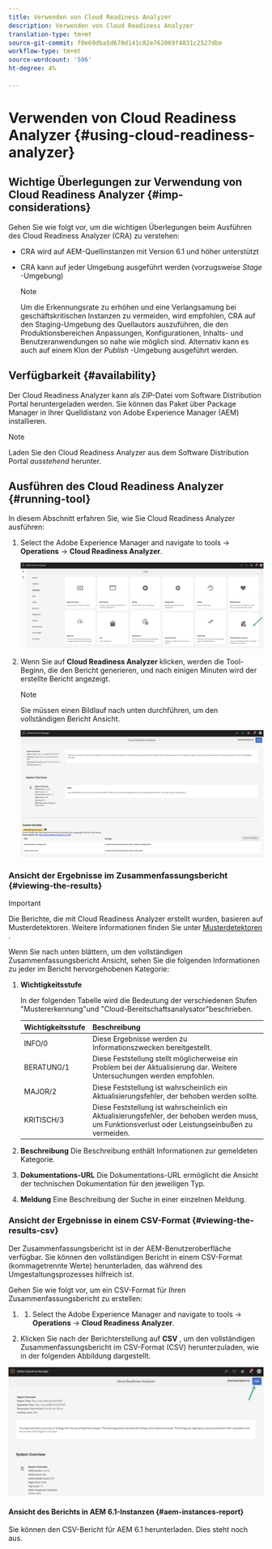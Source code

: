 ```yaml
---
title: Verwenden von Cloud Readiness Analyzer
description: Verwenden von Cloud Readiness Analyzer
translation-type: tm+mt
source-git-commit: f0e69dba5d670d141c82e762069f4831c2527dbe
workflow-type: tm+mt
source-wordcount: '506'
ht-degree: 4%

---
```



# Verwenden von Cloud Readiness Analyzer {#using-cloud-readiness-analyzer}

## Wichtige Überlegungen zur Verwendung von Cloud Readiness Analyzer {#imp-considerations}

Gehen Sie wie folgt vor, um die wichtigen Überlegungen beim Ausführen des Cloud Readiness Analyzer (CRA) zu verstehen:

* CRA wird auf AEM-Quellinstanzen mit Version 6.1 und höher unterstützt
* CRA kann auf jeder Umgebung ausgeführt werden (vorzugsweise *Stage* -Umgebung)

   >[!NOTE]
   >Um die Erkennungsrate zu erhöhen und eine Verlangsamung bei geschäftskritischen Instanzen zu vermeiden, wird empfohlen, CRA auf den Staging-Umgebung des Quellautors auszuführen, die den Produktionsbereichen Anpassungen, Konfigurationen, Inhalts- und Benutzeranwendungen so nahe wie möglich sind. Alternativ kann es auch auf einem Klon der *Publish* -Umgebung ausgeführt werden.

## Verfügbarkeit {#availability}

Der Cloud Readiness Analyzer kann als ZIP-Datei vom Software Distribution Portal heruntergeladen werden. Sie können das Paket über Package Manager in Ihrer Quelldistanz von Adobe Experience Manager (AEM) installieren.

>[!NOTE]
>Laden Sie den Cloud Readiness Analyzer aus dem Software Distribution Portal *ausstehend* herunter.

## Ausführen des Cloud Readiness Analyzer {#running-tool}

In diesem Abschnitt erfahren Sie, wie Sie Cloud Readiness Analyzer ausführen:

1. Select the Adobe Experience Manager and navigate to tools -> **Operations** -> **Cloud Readiness Analyzer**.

   ![image](/help/move-to-cloud-service/cloud-readiness-analyzer/assets/cra-1.png)

1. Wenn Sie auf **Cloud Readiness Analyzer** klicken, werden die Tool-Beginn, die den Bericht generieren, und nach einigen Minuten wird der erstellte Bericht angezeigt.

   >[!NOTE]
   >Sie müssen einen Bildlauf nach unten durchführen, um den vollständigen Bericht Ansicht.

   ![image](/help/move-to-cloud-service/cloud-readiness-analyzer/assets/cra-2.png)

### Ansicht der Ergebnisse im Zusammenfassungsbericht {#viewing-the-results}

>[!IMPORTANT]
>Die Berichte, die mit Cloud Readiness Analyzer erstellt wurden, basieren auf Musterdetektoren. Weitere Informationen finden Sie unter [Musterdetektoren](https://docs.adobe.com/content/help/en/experience-manager-65/deploying/upgrading/pattern-detector.html) .

Wenn Sie nach unten blättern, um den vollständigen Zusammenfassungsbericht Ansicht, sehen Sie die folgenden Informationen zu jeder im Bericht hervorgehobenen Kategorie:

1. **Wichtigkeitsstufe**

   In der folgenden Tabelle wird die Bedeutung der verschiedenen Stufen &quot;Mustererkennung&quot;und &quot;Cloud-Bereitschaftsanalysator&quot;beschrieben.

   | Wichtigkeitsstufe | Beschreibung |
   |--- |--- |
   | INFO/0 | Diese Ergebnisse werden zu Informationszwecken bereitgestellt. |
   | BERATUNG/1 | Diese Feststellung stellt möglicherweise ein Problem bei der Aktualisierung dar. Weitere Untersuchungen werden empfohlen. |
   | MAJOR/2 | Diese Feststellung ist wahrscheinlich ein Aktualisierungsfehler, der behoben werden sollte. |
   | KRITISCH/3 | Diese Feststellung ist wahrscheinlich ein Aktualisierungsfehler, der behoben werden muss, um Funktionsverlust oder Leistungseinbußen zu vermeiden. |

1. **Beschreibung** Die Beschreibung enthält Informationen zur gemeldeten Kategorie.

1. **Dokumentations-URL** Die Dokumentations-URL ermöglicht die Ansicht der technischen Dokumentation für den jeweiligen Typ.

1. **Meldung** Eine Beschreibung der Suche in einer einzelnen Meldung.

### Ansicht der Ergebnisse in einem CSV-Format {#viewing-the-results-csv}

Der Zusammenfassungsbericht ist in der AEM-Benutzeroberfläche verfügbar. Sie können den vollständigen Bericht in einem CSV-Format (kommagetrennte Werte) herunterladen, das während des Umgestaltungsprozesses hilfreich ist.

Gehen Sie wie folgt vor, um ein CSV-Format für Ihren Zusammenfassungsbericht zu erstellen:

1. 
   1. Select the Adobe Experience Manager and navigate to tools -> **Operations** -> **Cloud Readiness Analyzer**.

1. Klicken Sie nach der Berichterstellung auf **CSV** , um den vollständigen Zusammenfassungsbericht im CSV-Format (CSV) herunterzuladen, wie in der folgenden Abbildung dargestellt.

![image](/help/move-to-cloud-service/cloud-readiness-analyzer/assets/cra-3.png)


#### Ansicht des Berichts in AEM 6.1-Instanzen {#aem-instances-report}

Sie können den CSV-Bericht für AEM 6.1 herunterladen. Dies steht noch aus.

